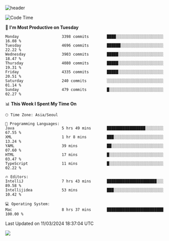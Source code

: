 ![header](https://capsule-render.vercel.app/api?type=Egg&color=timeAuto&height=300&section=header&text=PoPo&fontSize=90&animation=fadeIn)

  <!--START_SECTION:waka-->
![Code Time](http://img.shields.io/badge/Code%20Time-1%2C521%20hrs%2050%20mins-blue)

📅 **I'm Most Productive on Tuesday** 

```text
Monday                   3398 commits        ████░░░░░░░░░░░░░░░░░░░░░   16.08 % 
Tuesday                  4696 commits        ██████░░░░░░░░░░░░░░░░░░░   22.22 % 
Wednesday                3903 commits        █████░░░░░░░░░░░░░░░░░░░░   18.47 % 
Thursday                 4080 commits        █████░░░░░░░░░░░░░░░░░░░░   19.31 % 
Friday                   4335 commits        █████░░░░░░░░░░░░░░░░░░░░   20.51 % 
Saturday                 240 commits         ░░░░░░░░░░░░░░░░░░░░░░░░░   01.14 % 
Sunday                   479 commits         █░░░░░░░░░░░░░░░░░░░░░░░░   02.27 % 
```


📊 **This Week I Spent My Time On** 

```text
🕑︎ Time Zone: Asia/Seoul

💬 Programming Languages: 
Java                     5 hrs 49 mins       █████████████████░░░░░░░░   67.55 % 
XML                      1 hr 8 mins         ███░░░░░░░░░░░░░░░░░░░░░░   13.24 % 
YAML                     39 mins             ██░░░░░░░░░░░░░░░░░░░░░░░   07.60 % 
HTML                     17 mins             █░░░░░░░░░░░░░░░░░░░░░░░░   03.47 % 
TypeScript               11 mins             █░░░░░░░░░░░░░░░░░░░░░░░░   02.22 % 

🔥 Editors: 
IntelliJ                 7 hrs 43 mins       ██████████████████████░░░   89.58 % 
Intellijidea             53 mins             ███░░░░░░░░░░░░░░░░░░░░░░   10.42 % 

💻 Operating System: 
Mac                      8 hrs 37 mins       █████████████████████████   100.00 % 
```


 Last Updated on 11/03/2024 18:37:04 UTC
<!--END_SECTION:waka-->



<img src="https://capsule-render.vercel.app/api?type=Egg&color=timeAuto&height=300&section=footer&text=PoPo&fontSize=90&animation=fadeIn&reversal=true" />
